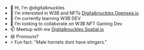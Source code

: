 - 👋 Hi, I’m @digitalknuckles
- 👀 I’m interested in W3B and NFTs [Digitalknuckles Opensea.io](https://opensea.io/0x55b9a821214a0939034aa4298a7e2e432ddd7002)
- 🌱 I’m currently learning W3B DEV
- 💞️ I’m looking to collaborate on W3B NFT Gaming Dev
- 📫 Meetup with me [Digitalknuckles Spatial.io](https://www.spatial.io/s/Digitalknuckless-Collectors-View-6716ac267752d9bc2d6c841c?share=8129734405140788373)
- 😄 Pronouns?
- ⚡ Fun fact: "Male hornets dont have stingers."

<!---
digitalknuckles/digitalknuckles is a ✨ special ✨ repository because its `README.md` (this file) appears on your GitHub profile.
You can click the Preview link to take a look at your changes.
--->
